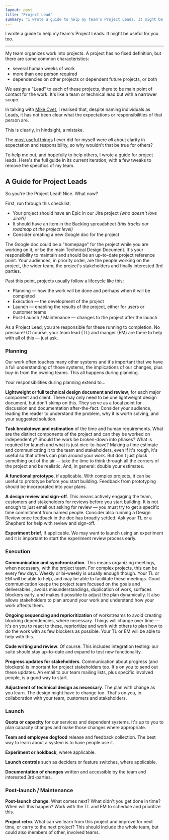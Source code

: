 ```yaml
---
layout: post
title: "Project Lead"
summary: "I wrote a guide to help my team's Project Leads. It might be useful for you too."
---
```


I wrote a guide to help my team's Project Leads. It might be useful for you too.

- - -


My team organizes work into projects. A project has no fixed definition, but there are some common characteristics:

*   several human weeks of work
*   more than one person required
*   dependencies on other projects or dependent future projects, or both

We assign a "Lead" to each of these projects, there to be main point of contact for the work. It's like a team or technical lead but with a narrower scope.

In talking with [Mike Cvet][1], I realised that, despite naming individuals as Leads, it has not been clear what the expectations or responsibilities of that person are.

This is clearly, in hindsight, a mistake.

The [most useful things][2] I ever did for myself were *all* about clarity in expectation and responsibility, so why wouldn't that be true for others?

To help me out, and hopefully to help others, I wrote a guide for project leads. Here's the full guide in its current iteration, with a few tweaks to remove the specifics of my team.

A Guide for Project Leads
-------------------------

So you're the Project Lead! Nice. What now?

First, run through this checklist:

*   Your project should have an Epic in our Jira project *(who doesn't love Jira?!)*
*   It should have an item in the Backlog spreadsheet *(this tracks our roadmap at the project level)*
*   Consider creating a new Google doc for the project

The Google doc could be a "homepage" for the project while you are working on it, or be the main Technical Design Document. It's your responsibility to maintain and should be an up-to-date project reference point. Your audiences, in priority order, are the people working on the project, the wider team, the project's stakeholders and finally interested 3rd parties.

Past this point, projects usually follow a lifecycle like this:

*   Planning — how the work will be done and perhaps when it will be completed
*   Execution — the development of the project
*   Launch — enabling the results of the project, either for users or customer teams
*   Post-Launch / Maintenance — changes to the project after the launch

As a Project Lead, you are responsible for these running to completion. No pressure! Of course, your team lead (TL) and manger (EM) are there to help with all of this — just ask.

### Planning

Our work often touches many other systems and it's important that we have a full understanding of those systems, the implications of our changes, plus buy-in from the owning teams. This all happens during planning.

Your responsibilities during planning extend to...

**Lightweight or full technical design document and review**, for each major component and client. There may only need to be one lightweight design document, but don't skimp on this. They serve as a focal point for discussion and documentation after-the-fact. Consider your audience, leading the reader to understand the problem, why it is worth solving, and your suggested solution.

**Task breakdown and estimation** of the time and human requirements. What are the distinct components of the project and can they be worked on independently? Should the work be broken-down into phases? What is required for launch and what is just nice-to-have? Making a time estimate and communicating it to the team and stakeholders, even if it's rough, it's useful so that others can plan around your work. But don't just pluck something out of the air — take the time to think through all the corners of the project and be realistic. And, in general: double your estimates.

**A functional prototype**, if applicable. With complex projects, it can be useful to prototype before you start building. Feedback from prototyping should be incorporated into your plans.

**A design review and sign-off**. This means actively engaging the team, customers and stakeholders for reviews before you start building. It is not enough to just email out asking for review — you must try to get a specific time commitment from named people. Consider also running a Design Review once feedback in the doc has broadly settled. Ask your TL or a Shepherd for help with review and sign-off.

**Experiment brief**, if applicable. We may want to launch using an experiment and it is important to start the experiment review process early.

### Execution

**Communication and synchronization**. This means organizing meetings, when necessary, with the project team. For complex projects, this can be every few days. Weekly or bi-weekly is usually enough though. Your TL or EM will be able to help, and may be able to facilitate these meetings. Good communication keeps the project team focused on the goals and deliverables., avoids misunderstandings, duplication of work, surfaces blockers early, and makes it possible to adjust the plan dynamically. It also allows stakeholders to plan around your work and understand how your work affects them.

**Ongoing sequencing and reprioritization** of workstreams to avoid creating blocking dependencies, where necessary. Things will change over time — it's on you to react to these, reprioritize and work with others to plan how to do the work with as few blockers as possible. Your TL or EM will be able to help with this.

**Code writing and review**. Of course. This includes integration testing: our suite should stay up-to-date and expand to test new functionality.

**Progress updates for stakeholders**. Communication about progress (and blockers) is important for project stakeholders too. It's on you to send out these updates. An email to our team mailing lists, plus specific involved people, is a good way to start.

**Adjustment of technical design as necessary**. The plan with change as you learn. The design might have to change too. That's on you, in collaboration with your team, customers and stakeholders.

### Launch

**Quota or capacity** for our services and dependent systems. It's up to you to plan capacity changes and make those changes where appropriate.

**Team and employee dogfood** release and feedback collection. The best way to learn about a system is to have people use it.

**Experiment or holdback**, where applicable.

**Launch controls** such as deciders or feature switches, where applicable.

**Documentation of changes** written and accessible by the team and interested 3rd-parties.

### Post-launch / Maintenance

**Post-launch change**. What comes next? What didn't you get done in time? When will this happen? Work with the TL and EM to schedule and prioritize this.

**Project retro**. What can we learn from this project and improve for next time, or carry to the next project? This should include the whole team, but could also members of other, involved teams.

[1]: https://twitter.com/mikecvet
[2]: https://tgvashworth.com/2016/07/20/technical-lead.html
